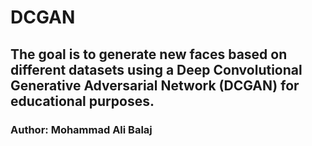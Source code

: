 # DCGAN
## The goal is to generate new faces based on different datasets using a Deep Convolutional Generative Adversarial Network (DCGAN) for educational purposes. 
### Author: Mohammad Ali Balaj



